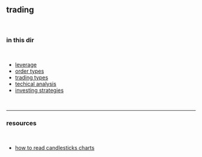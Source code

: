 ## trading 

<br>

### in this dir

<br>

* [leverage](leverage)
* [order types](orders_types)
* [trading types](trading_types)
* [techical analysis](technical_analysis)
* [investing strategies](investing_strategies)

<br>

---

### resources

<br>

* [how to read candlesticks charts](https://www.youtube.com/watch?v=9fqBykOBeCg)
